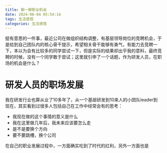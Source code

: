 ```yaml
---
title: 聊一聊职业机会
date: 2024-06-04 05:54:14
tags: 生活感悟
categories: 生活感悟
---
```

挺有意思的一件事，最近公司在做组织结构调整，有基层领导岗位的竞聘机会，于是给到自己团队内的核心骨干提示，希望相关骨干能够有勇气，有能力去竞聘一下，本以为会有比较多的同学尝试一下，但是实际的结果却出乎我的意料，最终竞聘的时候，没有一个同学敢于尝试；这里就引申了一个话题，作为研发人员，在职场的机会是什么？

<!-- more -->

# 研发人员的职场发展
我在研发行业也算从业了10多年了，从一个基层研发到10来人的小团队leader到现在，其实看到过很多人包括自己在工作中经常会有的思考：
* 我现在做的这个事情的意义是什么
* 我在这里做几年后，我未来应该要怎么走
* 是不是要换个方向
* 要不要跳槽，换个公司

在自己的职业发展过程中，一方面确实吃到了时代的红利，另外一方面也是